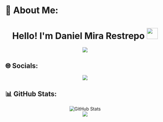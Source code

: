 # 🚀 About Me:
<h1 align="center"><b>Hello! I'm Daniel Mira Restrepo</b> <img src="https://media.giphy.com/media/hvRJCLFzcasrR4ia7z/giphy.gif" width="35"></h1>
<p align="center">
  <a href="https://github.com/DenverCoder1/readme-typing-svg">
    <img src="https://readme-typing-svg.herokuapp.com?font=Roboto+Mono&color=cyan&size=30&center=true&vCenter=true&width=800&height=120&lines=Computer+Science+Student+💻;">
  </a>
</p>

## 🌐 Socials:

<p align="center">
  <a href="https://www.linkedin.com/in/daniel-mira-restrepo-/">
    <img src="https://img.shields.io/badge/LinkedIn-%230077B5.svg?style=for-the-badge&logo=linkedin&logoColor=white">
  </a>
</p> 

##

## 📊 GitHub Stats:
<p align="center">
  <img src="https://github-readme-stats.vercel.app/api?username=DanielMR-dev&theme=dracula&show_icons=true&hide_border=true&count_private=true" alt="GitHub Stats">
  <br>
  <img src="https://github-readme-stats.vercel.app/api/top-langs/?username=DanielMR-dev&theme=dracula&show_icons=true&hide_border=true&layout=compact">
</p>


<!-- You can add more sections here like Projects, Blogs, etc. -->
